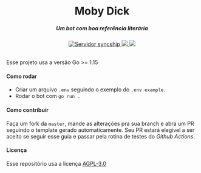 <div align=center>
    <h1>Moby Dick</h1>
    <h5>Um bot com boa referência literária</h5>
    <a href="https://discord.gg/fmnxSYR" target="_blank">
        <img src="https://img.shields.io/discord/805247984156934184?color=%23e85d2d&label=syncship&logo=discord&logoColor=%23e85d2d&style=for-the-badge" alt="Servidor syncship">
    </a>
    <a href="https://golang.org/dl/">
        <img src="https://img.shields.io/github/go-mod/go-version/syncship/moby-dick?color=%23e85d2d&style=for-the-badge">
    </a>
    <a href="https://github.com/syncship/moby-dick/blob/master/LICENSE" target="_blank">
        <img src="https://img.shields.io/github/license/syncship/moby-dick?color=%23e85d2d&style=for-the-badge">
    </a>
</div>
<br>

Esse projeto usa a versão Go >= 1.15

#### Como rodar
* Criar um arquivo `.env` seguindo o exemplo do `.env.example`.
* Rodar o bot com `go run .`

#### Como contribuir
Faça um fork da `master`, mande as alterações pra sua branch e abra um PR seguindo o template gerado automaticamente. Seu PR estará elegível a ser aceito se seguir esse guia e passar pela rotina de testes do *Github Actions*.

#### Licença
Esse repositório usa a licença  [AGPL-3.0](https://github.com/syncship/moby-dick/blob/master/LICENSE)
